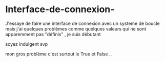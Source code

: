 # Interface-de-connexion-
J'essaye de faire une interface de connexion avec un systeme de boucle mais j'ai quelques problèmes comme quelques valeurs qui ne sont apparemment pas "définis" , je suis débutant

soyez indulgent svp

mon gros problème c'est surtout le True et False ..
